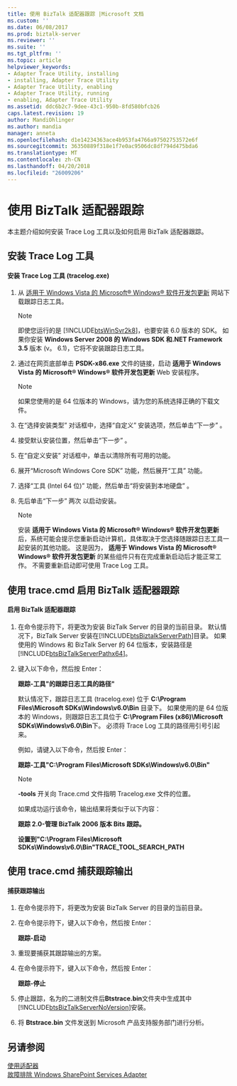 ```yaml
---
title: 使用 BizTalk 适配器跟踪 |Microsoft 文档
ms.custom: ''
ms.date: 06/08/2017
ms.prod: biztalk-server
ms.reviewer: ''
ms.suite: ''
ms.tgt_pltfrm: ''
ms.topic: article
helpviewer_keywords:
- Adapter Trace Utility, installing
- installing, Adapter Trace Utility
- Adapter Trace Utility, enabling
- Adapter Trace Utility, running
- enabling, Adapter Trace Utility
ms.assetid: ddc6b2c7-9dee-43c1-950b-8fd580bfcb26
caps.latest.revision: 19
author: MandiOhlinger
ms.author: mandia
manager: anneta
ms.openlocfilehash: d1e14234363ace4b953fa4766a97502753572e6f
ms.sourcegitcommit: 36350889f318e1f7e0ac9506dc8df794d475bda6
ms.translationtype: MT
ms.contentlocale: zh-CN
ms.lasthandoff: 04/20/2018
ms.locfileid: "26009206"
---
```

# <a name="using-biztalk-adapter-tracing"></a>使用 BizTalk 适配器跟踪
本主题介绍如何安装 Trace Log 工具以及如何启用 BizTalk 适配器跟踪。  
  
## <a name="install-the-trace-log-tool"></a>安装 Trace Log 工具  
  
#### <a name="to-install-the-trace-log-tool-tracelogexe"></a>安装 Trace Log 工具 (tracelog.exe)  
  
1.  从 [适用于 Windows Vista 的 Microsoft® Windows® 软件开发包更新](http://go.microsoft.com/fwlink/?LinkId=128279) 网站下载跟踪日志工具。  
  
    > [!NOTE]
    >  即使您运行的是 [!INCLUDE[btsWinSvr2k8](../includes/btswinsvr2k8-md.md)]，也要安装 6.0 版本的 SDK。 如果你安装 **Windows Server 2008 的 Windows SDK 和.NET Framework 3.5** 版本 (v。 6.1)，它将不安装跟踪日志工具。  
  
2.  通过在网页底部单击 **PSDK-x86.exe** 文件的链接，启动 **适用于 Windows Vista 的 Microsoft® Windows® 软件开发包更新** Web 安装程序。  
  
    > [!NOTE]
    >  如果您使用的是 64 位版本的 Windows，请为您的系统选择正确的下载文件。  
  
3.  在“选择安装类型”  对话框中，选择“自定义”  安装选项，然后单击“下一步” 。  
  
4.  接受默认安装位置，然后单击“下一步” 。  
  
5.  在“自定义安装”  对话框中，单击以清除所有可用的功能。  
  
6.  展开“Microsoft Windows Core SDK”  功能，然后展开“工具”  功能。  
  
7.  选择“工具 (Intel 64 位)”  功能，然后单击“将安装到本地硬盘” 。  
  
8.  先后单击“下一步” 两次  以启动安装。  
  
    > [!NOTE]
    >  安装 **适用于 Windows Vista 的 Microsoft® Windows® 软件开发包更新** 后，系统可能会提示您重新启动计算机，具体取决于您选择随跟踪日志工具一起安装的其他功能。 这是因为， **适用于 Windows Vista 的 Microsoft® Windows® 软件开发包更新** 的某些组件只有在完成重新启动后才能正常工作。 不需要重新启动即可使用 Trace Log 工具。  
  
## <a name="enable-biztalk-adapter-tracing-with-tracecmd"></a>使用 trace.cmd 启用 BizTalk 适配器跟踪  
  
#### <a name="to-enable-biztalk-adapter-tracing"></a>启用 BizTalk 适配器跟踪  
  
1.  在命令提示符下，将更改为安装 BizTalk Server 的目录的当前目录。 默认情况下，BizTalk Server 安装在[!INCLUDE[btsBiztalkServerPath](../includes/btsbiztalkserverpath-md.md)]目录。  如果使用的 Windows 和 BizTalk Server 的 64 位版本，安装路径是[!INCLUDE[btsBizTalkServerPathx64](../includes/btsbiztalkserverpathx64-md.md)]。  
  
2.  键入以下命令，然后按 Enter：  
  
     **跟踪-工具"的跟踪日志工具的路径"**  
  
     默认情况下，跟踪日志工具 (tracelog.exe) 位于 **C:\Program Files\Microsoft SDKs\Windows\v6.0\Bin** 目录下。 如果使用的是 64 位版本的 Windows，则跟踪日志工具位于 **C:\Program Files (x86)\Microsoft SDKs\Windows\v6.0\Bin**下。  必须将 Trace Log 工具的路径用引号引起来。  
  
     例如，请键入以下命令，然后按 Enter：  
  
     **跟踪-工具"C:\Program Files\Microsoft SDKs\Windows\v6.0\Bin"**  
  
    > [!NOTE]
    >  **-tools** 开关向 Trace.cmd 文件指明 Tracelog.exe 文件的位置。  
    >   
    >  如果成功运行该命令，输出结果将类似于以下内容：  
    >   
    >  **跟踪 2.0-管理 BizTalk 2006 版本 Bits 跟踪。**  
    >   
    >  **设置到"C:\Program Files\Microsoft SDKs\Windows\v6.0\Bin"TRACE_TOOL_SEARCH_PATH**  
  
## <a name="capture-trace-output-with-tracecmd"></a>使用 trace.cmd 捕获跟踪输出  
  
#### <a name="to-capture-trace-output"></a>捕获跟踪输出  
  
1.  在命令提示符下，将更改为安装 BizTalk Server 的目录的当前目录。  
  
2.  在命令提示符下，键入以下命令，然后按 Enter：  
  
     **跟踪-启动**  
  
3.  重现要捕获其跟踪输出的方案。  
  
4.  在命令提示符下，键入以下命令，然后按 Enter：  
  
     **跟踪-停止**  
  
5.  停止跟踪，名为的二进制文件后**Btstrace.bin**文件夹中生成其中[!INCLUDE[btsBizTalkServerNoVersion](../includes/btsbiztalkservernoversion-md.md)]安装。  
  
6.  将 **Btstrace.bin** 文件发送到 Microsoft 产品支持服务部门进行分析。  
  
## <a name="see-also"></a>另请参阅  
 [使用适配器](../core/using-adapters.md)   
 [故障排除 Windows SharePoint Services Adapter](../core/troubleshooting-the-windows-sharepoint-services-adapter.md)